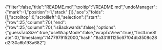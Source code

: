 {"filter":false,"title":"README.md","tooltip":"/README.md","undoManager":{"mark":-1,"position":-1,"stack":[]},"ace":{"folds":[],"scrolltop":0,"scrollleft":0,"selection":{"start":{"row":25,"column":70},"end":{"row":25,"column":70},"isBackwards":false},"options":{"guessTabSize":true,"useWrapMode":false,"wrapToView":true},"firstLineState":0},"timestamp":1477979152000,"hash":"8a33191125c67f04db3508c28d2f30a6b193a682"}